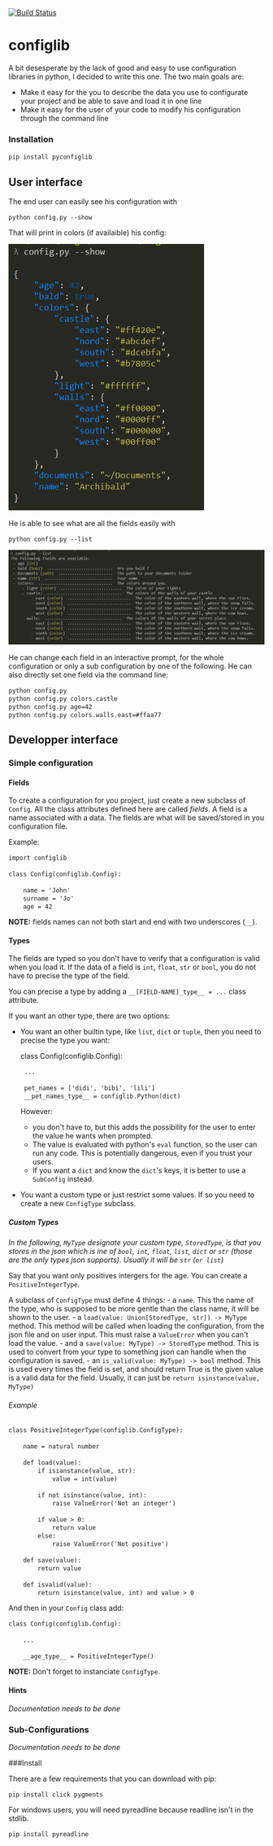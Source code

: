 [![Build Status](https://travis-ci.org/ddorn/pyconfiglib.svg?branch=v1.2.5)](https://travis-ci.org/ddorn/pyconfiglib)

# configlib

A bit desesperate by the lack of good and easy to use configuration libraries in python, 
I decided to write this one. The two main goals are:
- Make it easy for the you to describe the data you use to configurate your project and be able 
to save and load it in one line
- Make it easy for the user of your code to modify his configuration through the command line

### Installation

    pip install pyconfiglib

## User interface

The end user can easily see his configuration with

    python config.py --show

That will print in colors (if availaible) his config:

![See your configuration in colors](assets/show%20config.PNG)

He is able to see what are all the fields easily with

    python config.py --list
    
![--help](assets/help.PNG)

He can change each field in an interactive prompt, for the whole configuration 
or only a sub configuration by one of the following. 
He can also directly set one field via the command line:

    python config.py
    python config.py colors.castle
    python config.py age=42
    python config.py colors.walls.east=#ffaa77

## Developper interface

### Simple configuration

#### Fields

To create a configuration for you project, just create a new subclass of `Config`.
All the class attributes defined here are called _fields_. 
A field is a name associated with a data. The fields are what will be saved/stored in you configuration file.

Example:

    import configlib
    
    class Config(configlib.Config):
    
        name = 'John'
        surname = 'Jo'
        age = 42

**NOTE:** fields names can not both start and end with two underscores (`__`).

#### Types

The fields are typed so you don't have to verify that a configuration is valid when you load it.
If the data of a field is `int`, `float`, `str` or `bool`, you do not have to precise the type of the field.

You can precise a type by adding a `__[FIELD-NAME]_type__ = ...` class attribute.

If you want an other type, there are two options:
 - You want an other builtin type, like `list`, `dict` or `tuple`, then you need to precise the type you want:
     
     class Config(configlib.Config):
     
        ...
        
        pet_names = ['didi', 'bibi', 'lili']
        __pet_names_type__ = configlib.Python(dict)

   However:
    - you don't have to, but this adds the possibility for the user to enter the value he wants when prompted.
    - The value is evaluated with python's `eval` function, so the user can run any code. 
    This is potentially dangerous, even if you trust your users.
    - If you want a `dict` and know the `dict`'s keys, it is better to use a `SubConfig` instead.

 - You want a custom type or just restrict some values. If so you need to create a new `ConfigType` subclass. 
 
##### Custom Types

_In the following, `MyType` designate your custom type, `StoredType`, is that you stores in the json which is ine of 
 `bool`, `int`, `float`, `list`, `dict` or  `str` (those are the only types json supports). Usually it will be `str` (`or list`)_

Say that you want only positives intergers for the age. You can create a `PositiveIntegerType`.   

A subclass of `ConfigType` must define 4 things:
    - a `name`. This the name of the type, who is supposed to be more gentle than the class name, it will be 
    shown to the user.
    - a `load(value: Union[StoredType, str]) -> MyType` method. This method will be called when loading the configuration, 
    from the json file and on user input. This must raise a `ValueError` when you can't load the value.
    - and a `save(value: MyType) -> StoredType` method. This is used to convert from your type to something json can handle
    when the configuration is saved.
    - an `is_valid(value: MyType) -> bool` method. This is used every times the field is set, and should return True is 
    the given value is a valid data for the field. Usually, it can just be `return isinstance(value, MyType)`
    

###### Example
    
    class PositiveIntegerType(configlib.ConfigType):
        
        name = natural number
        
        def load(value):
            if isianstance(value, str):
                value = int(value)
                
            if not isinstance(value, int):
                raise ValueError('Not an integer')
                
            if value > 0:
                return value
            else:
                raise ValueError('Not positive')
                
        def save(value):
            return value
            
        def isvalid(value):
            return isinstance(value, int) and value > 0
    
And then in your `Config` class add:

    class Config(configlib.Config):
    
        ...
        
        __age_type__ = PositiveIntegerType()

**NOTE:** Don't forget to instanciate `ConfigType`.

#### Hints
*Documentation needs to be done*

### Sub-Configurations
*Documentation needs to be done*

###Install

There are a few requirements that you can download with pip:

    pip install click pygments
    
For windows users, you will need pyreadline because readline isn't in the stdlib.

    pip install pyreadline
